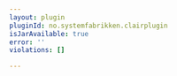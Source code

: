 ```yaml
---
layout: plugin
pluginId: no.systemfabrikken.clairplugin
isJarAvailable: true
error: ''
violations: []

---
```


